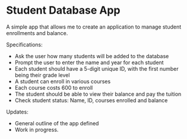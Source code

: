 # Student Database App

A simple app that allows me to create an application to manage student enrollments and balance.

Specifications:
* Ask the user how many students will be added to the database
* Prompt the user to enter the name and year for each student
* Each student should have a 5-digit unique ID, with the first number being their grade level
* A student can enroll in various courses
* Each course costs 600 to enroll
* The student should be able to view their balance and pay the tuition
* Check student status: Name, ID, courses enrolled and balance

Updates: 
* General outline of the app defined
* Work in progress.
